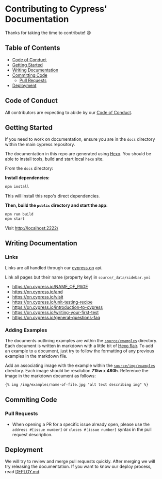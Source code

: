 # Contributing to Cypress' Documentation

Thanks for taking the time to contribute! :smile:

## Table of Contents

- [Code of Conduct](#code-of-conduct)
- [Getting Started](#getting-started)
- [Writing Documentation](#writing-documentation)
- [Committing Code](#committing-code)
  - [Pull Requests](#pull-requests)
- [Deployment](#deployment)

## Code of Conduct

All contributors are expecting to abide by our [Code of Conduct](https://github.com/cypress-io/cypress/wiki/code-of-conduct).

## Getting Started

If you need to work on documentation, ensure you are in the `docs` directory within the main cypress repository.

The documentation in this repo are generated using [Hexo](https://hexo.io/). You should
be able to install tools, build and start local `hexo` site.

From the `docs` directory:

**Install dependencies:**

```bash
npm install
```

This will install this repo's direct dependencies.

**Then, build the `public` directory and start the app:**

```bash
npm run build
npm start
```

Visit [http://localhost:2222/](http://localhost:2222/)

## Writing Documentation

### Links

Links are all handled through our [cypress.on](https://github.com/cypress-io/cypress-on) api.

Link all pages but their name (property key) in `source/_data/sidebar.yml`

- https://on.cypress.io/NAME_OF_PAGE
- https://on.cypress.io/and
- https://on.cypress.io/visit
- https://on.cypress.io/unit-testing-recipe
- https://on.cypress.io/introduction-to-cypress
- https://on.cypress.io/writing-your-first-test
- https://on.cypress.io/general-questions-faq

### Adding Examples

The documents outlining examples are within the [`source/examples`](/source/examples) directory. Each document is written in markdown with a little bit of [Hexo flair](https://hexo.io/docs/tag-plugins.html). To add an example to a document, just try to follow the formatting of any previous examples in the markdown file.

Add an associating image with the example within the [`source/img/examples`](/source/img/examples) directory. Each image should be resolution **715w x 480h**. Reference the image in the markdown document as follows:

```md
{% img /img/examples/name-of-file.jpg "alt text describing img" %}
```

## Commiting Code

### Pull Requests

- When opening a PR for a specific issue already open, please use the `address #[issue number]` or `closes #[issue number]` syntax in the pull request description.

## Deployment

We will try to review and merge pull requests quickly. After merging we
will try releasing the documentation. If you want to know our deploy process, read [DEPLOY.md](DEPLOY.md)
